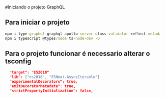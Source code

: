 #Iniciando o projeto GraphQL

## Para iniciar o projeto
```cmd
npm i type-graphql graphql apollo-server class-validator reflect-metadata
npm i typescript @types/node ts-node-dev -D
```

## Para o projeto funcionar é necessario alterar o tsconfig
```json
  "target": "ES2018"
  "lib": ["es2018", "ESNext.AsyncIterable"]
  "experimentalDecorators": true,
  "emitDecoratorMetadata": true,
  "strictPropertyInitialization": false,
```